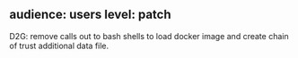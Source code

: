 audience: users
level: patch
---
D2G: remove calls out to bash shells to load docker image and create chain of trust additional data file.

